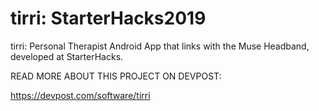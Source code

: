 # tirri: StarterHacks2019
tirri: Personal Therapist Android App that links with the Muse Headband, developed at StarterHacks. 

READ MORE ABOUT THIS PROJECT ON DEVPOST:

https://devpost.com/software/tirri
